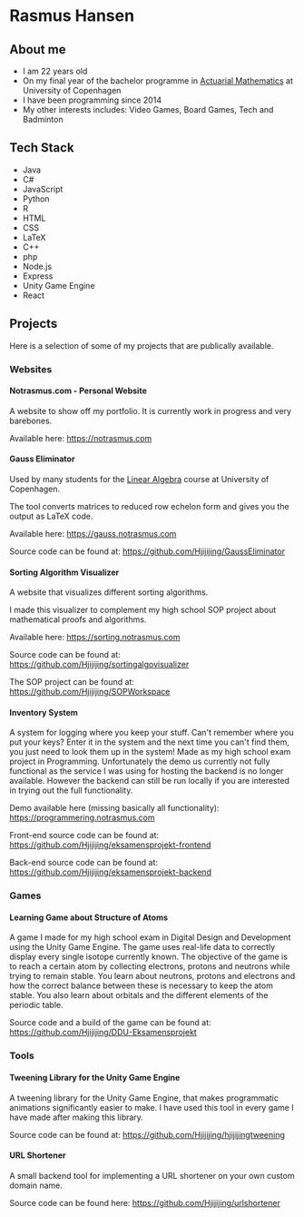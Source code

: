 # Rasmus Hansen

## About me
- I am 22 years old
- On my final year of the bachelor programme in [Actuarial Mathematics](https://www.ku.dk/studier/bachelor/forsikringsmatematik) at University of Copenhagen
- I have been programming since 2014
- My other interests includes: Video Games, Board Games, Tech and Badminton

## Tech Stack
- Java
- C#
- JavaScript
- Python
- R
- HTML
- CSS
- LaTeX
- C++
- php
- Node.js
- Express
- Unity Game Engine
- React


## Projects

Here is a selection of some of my projects that are publically available.


### Websites

#### Notrasmus.com - Personal Website
A website to show off my portfolio. It is currently work in progress and very barebones.

Available here: https://notrasmus.com


#### Gauss Eliminator

Used by many students for the [Linear Algebra](https://kurser.ku.dk/course/nmab10006u) course at University of Copenhagen.

The tool converts matrices to reduced row echelon form and gives you the output as LaTeX code.

Available here: https://gauss.notrasmus.com

Source code can be found at: https://github.com/Hjijijing/GaussEliminator


#### Sorting Algorithm Visualizer

A website that visualizes different sorting algorithms.

I made this visualizer to complement my high school SOP project about mathematical proofs and algorithms.

Available here: https://sorting.notrasmus.com

Source code can be found at: https://github.com/Hjijijing/sortingalgovisualizer

The SOP project can be found at: https://github.com/Hjijijing/SOPWorkspace


#### Inventory System

A system for logging where you keep your stuff. Can't remember where you put your keys? Enter it in the system and the next time you can't find them, you just need to look them up in the system!
Made as my high school exam project in Programming. Unfortunately the demo us currently not fully functional as the service I was using for hosting the backend is no longer available. However the backend can still be run locally if you are interested in trying out the full functionality.

Demo available here (missing basically all functionality): https://programmering.notrasmus.com

Front-end source code can be found at: https://github.com/Hjijijing/eksamensprojekt-frontend

Back-end source code can be found at: https://github.com/Hjijijing/eksamensprojekt-backend


### Games

#### Learning Game about Structure of Atoms

A game I made for my high school exam in Digital Design and Development using the Unity Game Engine. The game uses real-life data to correctly display every single isotope currently known. The objective of the game is to reach a certain atom by collecting electrons, protons and neutrons while trying to remain stable. You learn about neutrons, protons and electrons and how the correct balance between these is necessary to keep the atom stable. You also learn about orbitals and the different elements of the periodic table.

Source code and a build of the game can be found at: https://github.com/Hjijijing/DDU-Eksamensprojekt


### Tools


#### Tweening Library for the Unity Game Engine

A tweening library for the Unity Game Engine, that makes programmatic animations significantly easier to make. I have used this tool in every game I have made after making this library.

Source code can be found at: https://github.com/Hjijijing/hjijijingtweening

#### URL Shortener

A small backend tool for implementing a URL shortener on your own custom domain name.

Source code can be found here: https://github.com/Hjijijing/urlshortener



<!--
**Hjijijing/hjijijing** is a ✨ _special_ ✨ repository because its `README.md` (this file) appears on your GitHub profile.

Here are some ideas to get you started:

- 🔭 I’m currently working on ...
- 🌱 I’m currently learning ...
- 👯 I’m looking to collaborate on ...
- 🤔 I’m looking for help with ...
- 💬 Ask me about ...
- 📫 How to reach me: ...
- 😄 Pronouns: ...
- ⚡ Fun fact: ...
-->
